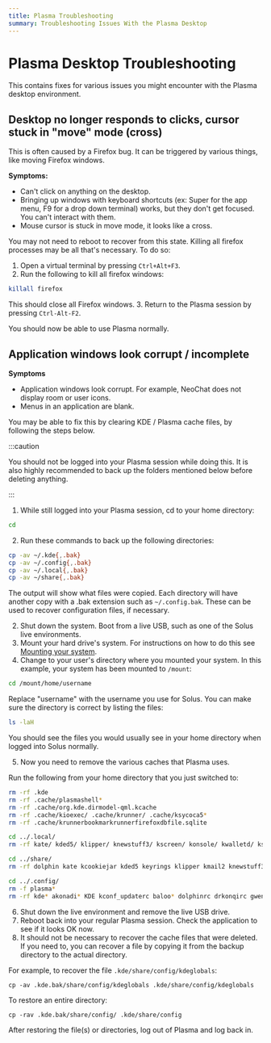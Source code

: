 ```yaml
---
title: Plasma Troubleshooting
summary: Troubleshooting Issues With the Plasma Desktop
---
```


# Plasma Desktop Troubleshooting

This contains fixes for various issues you might encounter with the Plasma desktop environment.

## Desktop no longer responds to clicks, cursor stuck in "move" mode (cross)

This is often caused by a Firefox bug. It can be triggered by various things, like moving Firefox windows.

**Symptoms:**
- Can't click on anything on the desktop.
- Bringing up windows with keyboard shortcuts (ex: Super for the app menu, F9 for a drop down terminal) works, but they don't get focused. You can't interact with them.
- Mouse cursor is stuck in move mode, it looks like a cross.

You may not need to reboot to recover from this state. Killing all firefox processes may be all that's necessary. To do so:

1. Open a virtual terminal by pressing `Ctrl+Alt+F3`.
2. Run the following to kill all firefox windows:
  ```bash
  killall firefox
  ```
  This should close all Firefox windows.
3. Return to the Plasma session by pressing `Ctrl-Alt-F2`.

  You should now be able to use Plasma normally.

## Application windows look corrupt / incomplete

**Symptoms**
- Application windows look corrupt. For example, NeoChat does not display room or user icons.
- Menus in an application are blank.

You may be able to fix this by clearing KDE / Plasma cache files, by following the steps below.

:::caution

You should not be logged into your Plasma session while doing this. It is also highly recommended to back up the folders mentioned below before deleting anything.

:::

1. While still logged into your Plasma session, cd to your home directory:

  ```bash
  cd
  ```

2. Run these commands to back up the following directories:

  ```bash
  cp -av ~/.kde{,.bak}
  cp -av ~/.config{,.bak}
  cp -av ~/.local{,.bak}
  cp -av ~/share{,.bak}
  ```

  The output will show what files were copied. Each directory will have another copy with a .bak extension such as `~/.config.bak`. These can be used to recover configuration files, if necessary.

2. Shut down the system. Boot from a live USB, such as one of the Solus live environments.
3. Mount your hard drive's system. For instructions on how to do this see [Mounting your system](/docs/user/troubleshooting/boot-rescue#mounting-your-system).
4. Change to your user's directory where you mounted your system. In this example, your system has been mounted to `/mount`:

  ```bash
  cd /mount/home/username
  ```

  Replace "username" with the username you use for Solus.
  You can make sure the directory is correct by listing the files:

  ```bash
  ls -laH
  ```

  You should see the files you would usually see in your home directory when logged into Solus normally.

5. Now you need to remove the various caches that Plasma uses.

  Run the following from your home directory that you just switched to:

  ```bash
  rm -rf .kde
  rm -rf .cache/plasmashell*
  rm -rf .cache/org.kde.dirmodel-qml.kcache
  rm -rf .cache/kioexec/ .cache/krunner/ .cache/ksycoca5*
  rm -rf .cache/krunnerbookmarkrunnerfirefoxdbfile.sqlite

  cd ../.local/
  rm -rf kate/ kded5/ klipper/ knewstuff3/ kscreen/ konsole/ kwalletd/ ksysguard/ kmail2/ kcookiejar/ kactivitymanagerd/

  cd ../share/
  rm -rf dolphin kate kcookiejar kded5 keyrings klipper kmail2 knewstuff3 konsole kscreen ksysguard kwalletd kxmlgui5 plasma_engine_comic plasma plasma_notes org.kde.gwenview

  cd ../.config/
  rm -f plasma*
  rm -rf kde* akonadi* KDE kconf_updaterc baloo* dolphinrc drkonqirc gwenviewrc kmail2rc k*rc katemetainfos
  ```
6. Shut down the live environment and remove the live USB drive.
7. Reboot back into your regular Plasma session. Check the application to see if it looks OK now.
8. It should not be necessary to recover the cache files that were deleted. If you need to, you can recover a file by copying it from the backup directory to the actual directory.

  For example, to recover the file `.kde/share/config/kdeglobals`:
  ```
  cp -av .kde.bak/share/config/kdeglobals .kde/share/config/kdeglobals
  ```
  To restore an entire directory:
  ```
  cp -rav .kde.bak/share/config/ .kde/share/config
  ```
  After restoring the file(s) or directories, log out of Plasma and log back in.